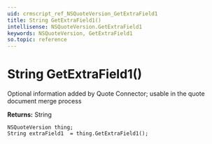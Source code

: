 ```yaml
---
uid: crmscript_ref_NSQuoteVersion_GetExtraField1
title: String GetExtraField1()
intellisense: NSQuoteVersion.GetExtraField1
keywords: NSQuoteVersion, GetExtraField1
so.topic: reference
---
```


# String GetExtraField1()

Optional information added by Quote Connector; usable in the quote document merge process

**Returns:** String

```crmscript
NSQuoteVersion thing;
String extraField1  = thing.GetExtraField1();
```

